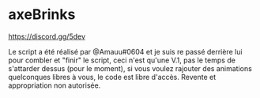 # axeBrinks
 
 
https://discord.gg/5dev

Le script a été réalisé par @Amauu#0604 et je suis re passé derrière lui pour combler et "finir" le script, ceci n'est qu'une V.1, pas le temps de s'attarder dessus (pour le moment), si vous voulez rajouter des animations quelconques libres à vous, le code est libre d'accès. Revente et appropriation non autorisée.
